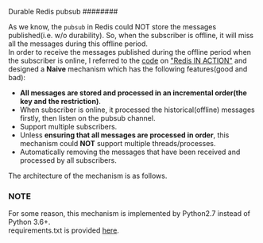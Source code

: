 Durable Redis pubsub
########

As we know, the `pubsub` in Redis could NOT store the messages published(i.e. w/o durability). So, when the subscriber is offline, it will miss all the messages during this offline period.  
In order to receive the messages published during the offline period when the subscriber is online, I referred to the [code](https://github.com/josiahcarlson/redis-in-action/blob/master/python/ch06_listing_source.py) on ["Redis IN ACTION"](https://www.amazon.cn/%E5%9B%BE%E4%B9%A6/dp/B016YLS2LM/ref=sr_1_1?ie=UTF8&qid=1507280512&sr=8-1&keywords=redis+in+action) and designed a **Naive** mechanism which has the following features(good and bad):

+ **All messages are stored and processed in an incremental order(the key and the restriction)**.
+ When subscriber is online, it processed the historical(offline) messages firstly, then listen on the pubsub channel.
+ Support multiple subscribers.
+ Unless **ensuring that all messages are processed in order**, this mechanism could **NOT** support multiple threads/processes.
+ Automatically removing the messages that have been received and processed by all subscribers.

The architecture of the mechanism is as follows.
![]()


### NOTE
For some reason, this mechanism is implemented by Python2.7 instead of Python 3.6+.  
requirements.txt is provided [here]().

